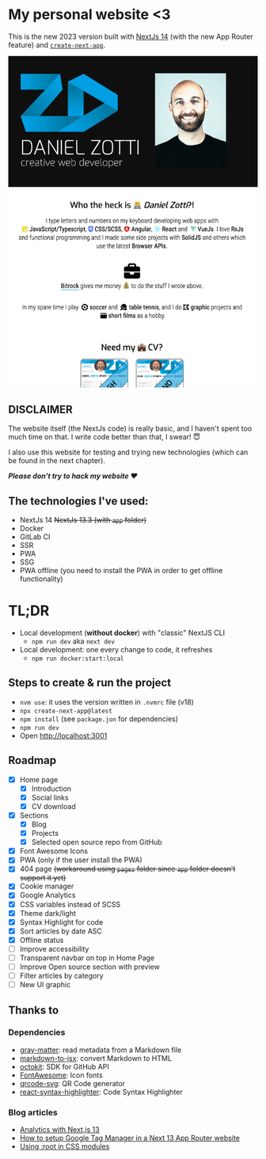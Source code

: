 # My personal website <3

This is the new 2023 version built with [NextJs 14](https://nextjs.org/) (with the new App Router feature)
and [`create-next-app`](https://github.com/vercel/next.js/tree/canary/packages/create-next-app).

![Website preview](https://raw.githubusercontent.com/danielzotti/new.danielzotti.it/master/public/static/images/brand/danielzotti-website-preview.png)

## DISCLAIMER

The website itself (the NextJs code) is really basic, and I haven't spent too much time on that. I write code better
than that, I swear! 😇

I also use this website for testing and trying new technologies (which can be found in the next chapter).

***Please don't try to hack my website ❤️***

## The technologies I've used:

- NextJs 14 ~~NextJs 13.3 (with `app` folder)~~
- Docker
- GitLab CI
- SSR
- PWA
- SSG
- PWA offline (you need to install the PWA in order to get offline functionality)

# TL;DR

- Local development (**without docker**) with "classic" NextJS CLI
    - `npm run dev` aka `next dev`
- Local development: one every change to code, it refreshes
    - `npm run docker:start:local`

## Steps to create & run the project

- `nvm use`: it uses the version written in `.nvmrc` file (v18)
- `npx create-next-app@latest`
- `npm install` (see `package.jon` for dependencies)
- `npm run dev`
- Open [http://localhost:3001](http://localhost:3001)

## Roadmap

- [x] Home page
    - [x] Introduction
    - [x] Social links
    - [x] CV download
- [x] Sections
    - [x] Blog
    - [x] Projects
    - [x] Selected open source repo from GitHub
- [x] Font Awesome Icons
- [x] PWA  (only if the user install the PWA)
- [x] 404 page ~~(workaround using `pages` folder since `app` folder doesn't support it yet)~~
- [x] Cookie manager
- [x] Google Analytics
- [x] CSS variables instead of SCSS
- [x] Theme dark/light
- [x] Syntax Highlight for code
- [x] Sort articles by date ASC
- [x] Offline status
- [ ] Improve accessibility
- [ ] Transparent navbar on top in Home Page
- [ ] Improve Open source section with preview
- [ ] Filter articles by category
- [ ] New UI graphic

## Thanks to

### Dependencies

- [gray-matter](https://github.com/jonschlinkert/gray-matter): read metadata from a Markdown file
- [markdown-to-jsx](https://www.npmjs.com/package/markdown-to-jsx): convert Markdown to HTML
- [octokit](https://github.com/octokit): SDK for GitHub API
- [FontAwesome](https://fontawesome.com/): Icon fonts
- [qrcode-svg](https://github.com/papnkukn/qrcode-svg): QR Code generator
- [react-syntax-highlighter](https://github.com/react-syntax-highlighter): Code Syntax Highlighter

### Blog articles

- [Analytics with Next.js 13](https://dev.to/sdorra/analytics-with-nextjs-13-1hhi)
- [How to setup Google Tag Manager in a Next 13 App Router website](https://dev.to/valse/how-to-setup-google-tag-manager-in-a-next-13-app-router-website-248p)
- [Using :root in CSS modules](https://github.com/vercel/next.js/discussions/17089)
